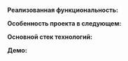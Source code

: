 **Реализованная функциональность:**

**Особенность проекта в следующем:**

**Основной стек технологий:**

**Демо:**
